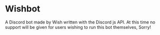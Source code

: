 # Wishbot
A Discord bot made by Wish written with the Discord js API.
At this time no support will be given for users wishing to run this bot themselves, Sorry!
